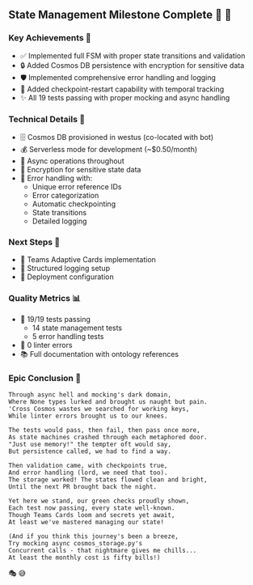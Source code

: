 ## State Management Milestone Complete 🎯 🚀 

### Key Achievements 🌟
- ✅ Implemented full FSM with proper state transitions and validation
- 🔒 Added Cosmos DB persistence with encryption for sensitive data
- 🛡️ Implemented comprehensive error handling and logging
- 💾 Added checkpoint-restart capability with temporal tracking
- ✨ All 19 tests passing with proper mocking and async handling

### Technical Details 🔧
- 🗄️ Cosmos DB provisioned in westus (co-located with bot)
- 💰 Serverless mode for development (~$0.50/month)
- 🔄 Async operations throughout
- 🔐 Encryption for sensitive state data
- 🚨 Error handling with:
  - Unique error reference IDs
  - Error categorization
  - Automatic checkpointing
  - State transitions
  - Detailed logging

### Next Steps 🎯
- 🎨 Teams Adaptive Cards implementation
- 📝 Structured logging setup
- 🚀 Deployment configuration

### Quality Metrics 📊
- 💯 19/19 tests passing
  - 14 state management tests
  - 5 error handling tests
- 🧹 0 linter errors
- 📚 Full documentation with ontology references 

### Epic Conclusion 📜
```
Through async hell and mocking's dark domain,
Where None types lurked and brought us naught but pain.
'Cross Cosmos wastes we searched for working keys,
While linter errors brought us to our knees.

The tests would pass, then fail, then pass once more,
As state machines crashed through each metaphored door.
"Just use memory!" the tempter oft would say,
But persistence called, we had to find a way.

Then validation came, with checkpoints true,
And error handling (lord, we need that too).
The storage worked! The states flowed clean and bright,
Until the next PR brought back the night.

Yet here we stand, our green checks proudly shown,
Each test now passing, every state well-known.
Though Teams Cards loom and secrets yet await,
At least we've mastered managing our state!

(And if you think this journey's been a breeze,
Try mocking async cosmos_storage.py's 
Concurrent calls - that nightmare gives me chills...
At least the monthly cost is fifty bills!)
```
🎭 😅 